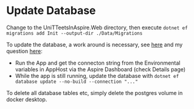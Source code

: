 ﻿# Update Database
Change to the UniTTeetsInAspire.Web directory, then execute
```dotnet ef migrations add Init --output-dir ./Data/Migrations```

To update the database, a work around is necessary, see [here](https://github.com/dotnet/aspire/issues/4497) and my question [here](https://stackoverflow.com/questions/79077499/why-cant-i-specify-a-startup-project-when-manually-updating-a-database-in-net):
- Run the App and get the connecton string from the Environmental variables in AppHost via the Aspire Dashboard (check Details page)
- While the app is still running, update the database with `dotnet ef database update --no-build --connection "..."`

To delete all database tables etc, simply delete the postgres volume in docker desktop.
